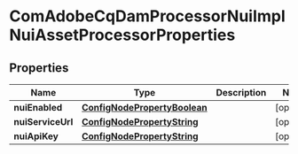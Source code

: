 
# ComAdobeCqDamProcessorNuiImplNuiAssetProcessorProperties

## Properties
Name | Type | Description | Notes
------------ | ------------- | ------------- | -------------
**nuiEnabled** | [**ConfigNodePropertyBoolean**](ConfigNodePropertyBoolean.md) |  |  [optional]
**nuiServiceUrl** | [**ConfigNodePropertyString**](ConfigNodePropertyString.md) |  |  [optional]
**nuiApiKey** | [**ConfigNodePropertyString**](ConfigNodePropertyString.md) |  |  [optional]



